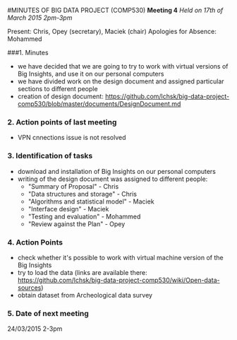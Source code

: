 #MINUTES OF BIG DATA PROJECT (COMP530)
**Meeting 4**
*Held on 17th of March 2015 2pm-3pm* 

Present: Chris, Opey (secretary), Maciek (chair)
Apologies for Absence: Mohammed

###1. Minutes
- we have decided that we are going to try to work with virtual versions of Big Insights, and use it on our personal computers
- we have divided work on the design document and assigned particular sections to different people
- creation of design document: https://github.com/lchsk/big-data-project-comp530/blob/master/documents/DesignDocument.md

### 2. Action points of last meeting
- VPN cnnections issue is not resolved

### 3. Identification of tasks
- download and installation of Big Insights on our personal computers
- writing of the design document was assigned to different people:
  - "Summary of Proposal" - Chris
  - "Data structures and storage" - Chris
  - "Algorithms and statistical model" - Maciek
  - "Interface design" - Maciek
  - "Testing and evaluation" - Mohammed
  - "Review against the Plan" - Opey
	
### 4. Action Points
- check whether it's possible to work with virtual machine version of the Big Insights
- try to load the data (links are available there: https://github.com/lchsk/big-data-project-comp530/wiki/Open-data-sources)
- obtain dataset from Archeological data survey

### 5. Date of next meeting
24/03/2015 2-3pm 


